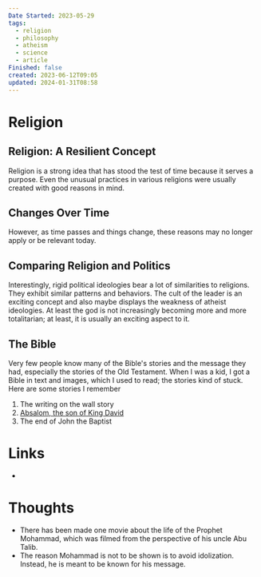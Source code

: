 ```yaml
---
Date Started: 2023-05-29
tags:
  - religion
  - philosophy
  - atheism
  - science
  - article
Finished: false
created: 2023-06-12T09:05
updated: 2024-01-31T08:58
---
```

# Religion

## Religion: A Resilient Concept

Religion is a strong idea that has stood the test of time because it serves a purpose. Even the unusual practices in various religions were usually created with good reasons in mind.

## Changes Over Time

However, as time passes and things change, these reasons may no longer apply or be relevant today.

## Comparing Religion and Politics

Interestingly, rigid political ideologies bear a lot of similarities to religions. They exhibit similar patterns and behaviors. The cult of the leader is an exciting concept and also maybe displays the weakness of atheist ideologies. At least the god is not increasingly becoming more and more totalitarian; at least, it is usually an exciting aspect to it. 

## The Bible
Very few people know many of the Bible's stories and the message they had, especially the stories of the Old Testament. When I was a kid, I got a Bible in text and images, which I used to read; the stories kind of stuck.
Here are some stories I remember
1. The writing on the wall story
2. [Absalom, the son of King David](https://www.biblicalwarfare.com/absalom-expert-politician-failed-warrior/)
3. The end of John the Baptist


# Links
- 

# Thoughts 
- There has been made one movie about the life of the Prophet Mohammad, which was filmed from the perspective of his uncle Abu Talib. 
- The reason Mohammad is not to be shown is to avoid idolization. Instead, he is meant to be known for his message. 







